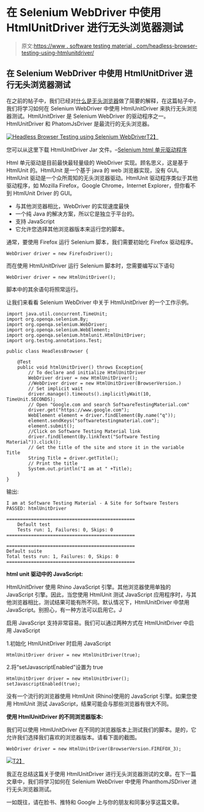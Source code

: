 # 在 Selenium WebDriver 中使用 HtmlUnitDriver 进行无头浏览器测试

> 原文:[https://www . software testing material . com/headless-browser-testing-using-htmlunitdriver/](https://www.softwaretestingmaterial.com/headless-browser-testing-using-htmlunitdriver/)

## 在 Selenium WebDriver 中使用 HtmlUnitDriver 进行无头浏览器测试

在之前的帖子中，我们已经对[什么是无头浏览器](https://www.softwaretestingmaterial.com/headless-browser-testing-using-selenium-webdriver/)做了简要的解释，在这篇帖子中，我们将学习如何在 Selenium WebDriver 中使用 HtmlUnitDriver 来执行无头浏览器测试。HtmlUnitDriver 是 Selenium WebDriver 的驱动程序之一。HtmlUnitDriver 和 PhatomJsDriver 是最流行的无头浏览器。

[![Headless Browser Testing using Selenium WebDriver](../Images/54db87a5f139e05e296969a2522aa5ad.png)T2】](https://www.softwaretestingmaterial.com/wp-content/uploads/2017/09/Headless-Browser-Testing-Using-Selenium-WebDriver.png)

您可以从这里下载 HtmlUnitDriver Jar 文件。–[Selenium html 单元驱动程序](https://repo1.maven.org/maven2/)

Html 单元驱动是目前最快最轻量级的 WebDriver 实现。顾名思义，这是基于 HtmlUnit 的。HtmlUnit 是一个基于 java 的 web 浏览器实现，没有 GUI。HtmlUnit 驱动是一个众所周知的无头浏览器驱动。HtmlUnit 驱动程序类似于其他驱动程序，如 Mozilla Firefox，Google Chrome，Internet Explorer，但你看不到 HtmlUnit Driver 的 GUI。

*   与其他浏览器相比，WebDriver 的实现速度最快
*   一个纯 Java 的解决方案，所以它是独立于平台的。
*   支持 JavaScript
*   它允许您选择其他浏览器版本来运行您的脚本。

通常，要使用 Firefox 运行 Selenium 脚本，我们需要初始化 Firefox 驱动程序。

```
WebDriver driver = new FirefoxDriver();
```

而在使用 HtmlUnitDriver 运行 Selenium 脚本时，您需要编写以下语句

```
WebDriver driver = new HtmlUnitDriver();
```

脚本中的其余语句将照常运行。

让我们来看看 Selenium WebDriver 中关于 HtmlUnitDriver 的一个工作示例。

```
import java.util.concurrent.TimeUnit;
import org.openqa.selenium.By;
import org.openqa.selenium.WebDriver;
import org.openqa.selenium.WebElement;
import org.openqa.selenium.htmlunit.HtmlUnitDriver;
import org.testng.annotations.Test;

public class HeadlessBrowser {

	@Test
	public void htmlUnitDriver() throws Exception{
		// To declare and initialize HtmlUnitDriver
		WebDriver driver = new HtmlUnitDriver();
		//WebDriver driver = new HtmlUnitDriver(BrowserVersion.)
		// Set implicit wait 
		driver.manage().timeouts().implicitlyWait(10, TimeUnit.SECONDS);
		// Open "Google.com and search SoftwareTestingMaterial.com"
		driver.get("https://www.google.com");
		WebElement element = driver.findElement(By.name("q"));
		element.sendKeys("softwaretestingmaterial.com");
		element.submit();
		//Click on Software Testing Material link
		driver.findElement(By.linkText("Software Testing Material")).click();
		// Get the title of the site and store it in the variable Title
		String Title = driver.getTitle();
		// Print the title
		System.out.println("I am at " +Title);
	}
}
```

输出:

```
I am at Software Testing Material - A Site for Software Testers
PASSED: htmlUnitDriver

===============================================
    Default test
    Tests run: 1, Failures: 0, Skips: 0
===============================================

===============================================
Default suite
Total tests run: 1, Failures: 0, Skips: 0
===============================================
```

**html unit 驱动中的 JavaScript:**

HtmlUnitDriver 使用 Rhino JavaScript 引擎。其他浏览器使用单独的 JavaScript 引擎。因此，当您使用 HtmlUnit 测试 JavaScript 应用程序时，与其他浏览器相比，测试结果可能有所不同。默认情况下，HtmlUnitDriver 中禁用 JavaScript。别担心，有一种方法可以启用它。J

启用 JavaScript 支持非常容易。我们可以通过两种方式在 HtmlUnitDriver 中启用 JavaScript

1.初始化 HtmlUnitDriver 时启用 JavaScript

```
HtmlUnitDriver driver = new HtmlUnitDriver(true);
```

2.将“setJavascriptEnabled”设置为 true

```
HtmlUnitDriver driver = new HtmlUnitDriver();
setJavascriptEnabled(true);
```

没有一个流行的浏览器使用 HtmlUnit (Rhino)使用的 JavaScript 引擎。如果您使用 HtmlUnit 测试 JavaScript，结果可能会与那些浏览器有很大不同。

**使用 HtmlUnitDriver 的不同浏览器版本:**

我们可以使用 HtmlUnitDriver 在不同的浏览器版本上测试我们的脚本。是的，它允许我们选择我们喜欢的浏览器版本。请看下面的截图。

```
WebDriver driver = new HtmlUnitDriver(BrowserVersion.FIREFOX_3);
```

[![](../Images/159200ded093f8f2055242c3fd6ba4ce.png)T2】](https://www.softwaretestingmaterial.com/wp-content/uploads/2017/09/HtmlUnitDriver.png)

我正在总结这篇关于使用 HtmlUnitDriver 进行无头浏览器测试的文章。在下一篇文章中，我们将学习如何在 Selenium WebDriver 中使用 PhanthomJSDriver 进行无头浏览器测试。

一如既往，请在脸书、推特和 Google 上与你的朋友和同事分享这篇文章。